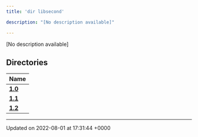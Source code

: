```yaml
---
title: 'dir libsecond'

description: "[No description available]"

---
```







[No description available]

## Directories

| Name           |
| -------------- |
| **[1.0](/documentation/code/darkbit_developmentfiles/dir_4e7d0a7221199b5e3988a802b6a5e37f/#dir-1.0)**  |
| **[1.1](/documentation/code/darkbit_developmentfiles/dir_d1f2a55f41e415ebe099cfae2057f907/#dir-1.1)**  |
| **[1.2](/documentation/code/darkbit_developmentfiles/dir_1185cf205eb7c76e1c0c729ff9fd7030/#dir-1.2)**  |






-------------------------------

Updated on 2022-08-01 at 17:31:44 +0000

